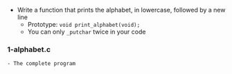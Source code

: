 - Write a function that prints the alphabet, in lowercase, followed by a new line
	- Prototype: ```void print_alphabet(void);```
	- You can only ```_putchar``` twice in your code

### 1-alphabet.c
	- The complete program
